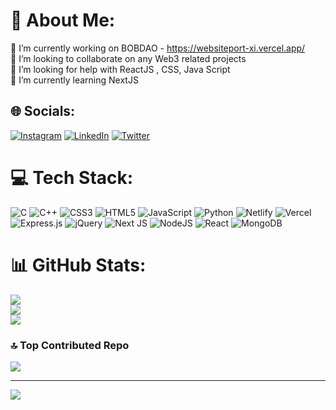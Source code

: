 # 💫 About Me:
🔭 I’m currently working on BOBDAO - https://websiteport-xi.vercel.app/<br>👯 I’m looking to collaborate on any Web3 related projects<br>🤝 I’m looking for help with ReactJS , CSS, Java Script<br>🌱 I’m currently learning NextJS<br>


## 🌐 Socials:
[![Instagram](https://img.shields.io/badge/Instagram-%23E4405F.svg?logo=Instagram&logoColor=white)](https://instagram.com/roy_rahul243) [![LinkedIn](https://img.shields.io/badge/LinkedIn-%230077B5.svg?logo=linkedin&logoColor=white)](https://www.linkedin.com/in/rahul-roy-b4a95a22a/) [![Twitter](https://img.shields.io/badge/Twitter-%231DA1F2.svg?logo=Twitter&logoColor=white)](https://twitter.com/RahulRoy243) 

# 💻 Tech Stack:
![C](https://img.shields.io/badge/c-%2300599C.svg?style=for-the-badge&logo=c&logoColor=white) ![C++](https://img.shields.io/badge/c++-%2300599C.svg?style=for-the-badge&logo=c%2B%2B&logoColor=white) ![CSS3](https://img.shields.io/badge/css3-%231572B6.svg?style=for-the-badge&logo=css3&logoColor=white) ![HTML5](https://img.shields.io/badge/html5-%23E34F26.svg?style=for-the-badge&logo=html5&logoColor=white) ![JavaScript](https://img.shields.io/badge/javascript-%23323330.svg?style=for-the-badge&logo=javascript&logoColor=%23F7DF1E) ![Python](https://img.shields.io/badge/python-3670A0?style=for-the-badge&logo=python&logoColor=ffdd54) ![Netlify](https://img.shields.io/badge/netlify-%23000000.svg?style=for-the-badge&logo=netlify&logoColor=#00C7B7) ![Vercel](https://img.shields.io/badge/vercel-%23000000.svg?style=for-the-badge&logo=vercel&logoColor=white) ![Express.js](https://img.shields.io/badge/express.js-%23404d59.svg?style=for-the-badge&logo=express&logoColor=%2361DAFB) ![jQuery](https://img.shields.io/badge/jquery-%230769AD.svg?style=for-the-badge&logo=jquery&logoColor=white) ![Next JS](https://img.shields.io/badge/Next-black?style=for-the-badge&logo=next.js&logoColor=white) ![NodeJS](https://img.shields.io/badge/node.js-6DA55F?style=for-the-badge&logo=node.js&logoColor=white) ![React](https://img.shields.io/badge/react-%2320232a.svg?style=for-the-badge&logo=react&logoColor=%2361DAFB) ![MongoDB](https://img.shields.io/badge/MongoDB-%234ea94b.svg?style=for-the-badge&logo=mongodb&logoColor=white)
# 📊 GitHub Stats:
![](https://github-readme-stats.vercel.app/api?username=rahulRoy123-rvce&theme=dark&hide_border=false&include_all_commits=false&count_private=false)<br/>
![](https://github-readme-streak-stats.herokuapp.com/?user=rahulRoy123-rvce&theme=dark&hide_border=false)<br/>
![](https://github-readme-stats.vercel.app/api/top-langs/?username=rahulRoy123-rvce&theme=dark&hide_border=false&include_all_commits=false&count_private=false&layout=compact)

### 🔝 Top Contributed Repo
![](https://github-contributor-stats.vercel.app/api?username=rahulRoy123-rvce&limit=5&theme=dark&combine_all_yearly_contributions=true)

---
[![](https://visitcount.itsvg.in/api?id=rahulRoy123-rvce&icon=0&color=0)](https://visitcount.itsvg.in)

<!-- Proudly created with GPRM ( https://gprm.itsvg.in ) -->
